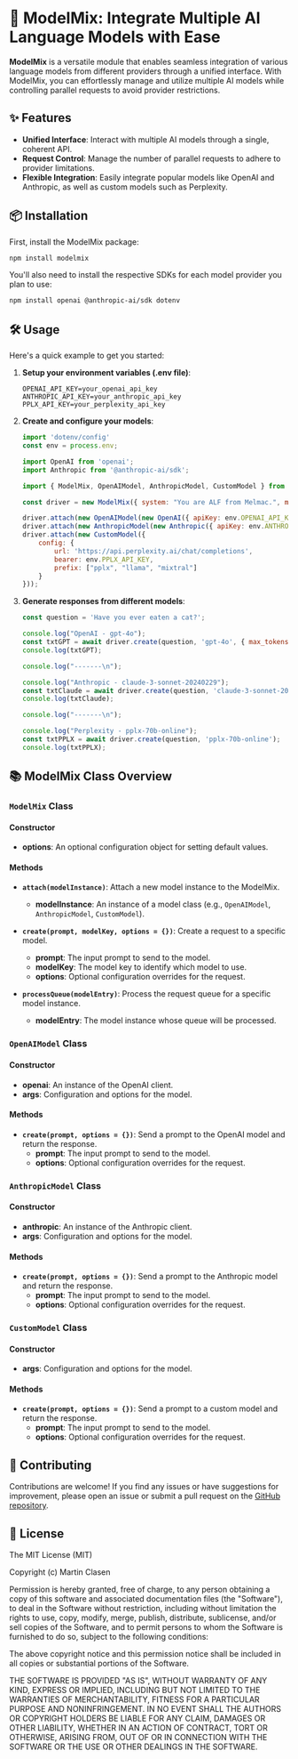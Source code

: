 # 🧬 ModelMix: Integrate Multiple AI Language Models with Ease

**ModelMix** is a versatile module that enables seamless integration of various language models from different providers through a unified interface. With ModelMix, you can effortlessly manage and utilize multiple AI models while controlling parallel requests to avoid provider restrictions. 

## ✨ Features 

- **Unified Interface**: Interact with multiple AI models through a single, coherent API.
- **Request Control**: Manage the number of parallel requests to adhere to provider limitations.
- **Flexible Integration**: Easily integrate popular models like OpenAI and Anthropic, as well as custom models such as Perplexity.

## 📦 Installation

First, install the ModelMix package:

```bash
npm install modelmix
```

You'll also need to install the respective SDKs for each model provider you plan to use:

```bash
npm install openai @anthropic-ai/sdk dotenv
```

## 🛠️ Usage

Here's a quick example to get you started:

1. **Setup your environment variables (.env file)**:
    ```plaintext
    OPENAI_API_KEY=your_openai_api_key
    ANTHROPIC_API_KEY=your_anthropic_api_key
    PPLX_API_KEY=your_perplexity_api_key
    ```

2. **Create and configure your models**:

    ```javascript
    import 'dotenv/config'
    const env = process.env;

    import OpenAI from 'openai';
    import Anthropic from '@anthropic-ai/sdk';

    import { ModelMix, OpenAIModel, AnthropicModel, CustomModel } from 'model-mix';

    const driver = new ModelMix({ system: "You are ALF from Melmac.", max_tokens: 200 });

    driver.attach(new OpenAIModel(new OpenAI({ apiKey: env.OPENAI_API_KEY })));
    driver.attach(new AnthropicModel(new Anthropic({ apiKey: env.ANTHROPIC_API_KEY })));
    driver.attach(new CustomModel({
        config: {
            url: 'https://api.perplexity.ai/chat/completions',
            bearer: env.PPLX_API_KEY,
            prefix: ["pplx", "llama", "mixtral"]
        }
    }));
    ```

3. **Generate responses from different models**:

    ```javascript
    const question = 'Have you ever eaten a cat?';

    console.log("OpenAI - gpt-4o");
    const txtGPT = await driver.create(question, 'gpt-4o', { max_tokens: 100 });
    console.log(txtGPT);

    console.log("-------\n");

    console.log("Anthropic - claude-3-sonnet-20240229");
    const txtClaude = await driver.create(question, 'claude-3-sonnet-20240229', { temperature: 0.5 });
    console.log(txtClaude);

    console.log("-------\n");

    console.log("Perplexity - pplx-70b-online");
    const txtPPLX = await driver.create(question, 'pplx-70b-online');
    console.log(txtPPLX);
    ```

## 📚 ModelMix Class Overview

### `ModelMix` Class

#### Constructor
- **options**: An optional configuration object for setting default values.

#### Methods
- **`attach(modelInstance)`**: Attach a new model instance to the ModelMix.
  - **modelInstance**: An instance of a model class (e.g., `OpenAIModel`, `AnthropicModel`, `CustomModel`).

- **`create(prompt, modelKey, options = {})`**: Create a request to a specific model.
  - **prompt**: The input prompt to send to the model.
  - **modelKey**: The model key to identify which model to use.
  - **options**: Optional configuration overrides for the request.

- **`processQueue(modelEntry)`**: Process the request queue for a specific model instance.
  - **modelEntry**: The model instance whose queue will be processed.

### `OpenAIModel` Class

#### Constructor
- **openai**: An instance of the OpenAI client.
- **args**: Configuration and options for the model.

#### Methods
- **`create(prompt, options = {})`**: Send a prompt to the OpenAI model and return the response.
  - **prompt**: The input prompt to send to the model.
  - **options**: Optional configuration overrides for the request.

### `AnthropicModel` Class

#### Constructor
- **anthropic**: An instance of the Anthropic client.
- **args**: Configuration and options for the model.

#### Methods
- **`create(prompt, options = {})`**: Send a prompt to the Anthropic model and return the response.
  - **prompt**: The input prompt to send to the model.
  - **options**: Optional configuration overrides for the request.

### `CustomModel` Class

#### Constructor
- **args**: Configuration and options for the model.

#### Methods
- **`create(prompt, options = {})`**: Send a prompt to a custom model and return the response.
  - **prompt**: The input prompt to send to the model.
  - **options**: Optional configuration overrides for the request.

## 🤝 Contributing

Contributions are welcome! If you find any issues or have suggestions for improvement, please open an issue or submit a pull request on the [GitHub repository](https://github.com/clasen/ModelMix).

## 📄 License

The MIT License (MIT)

Copyright (c) Martin Clasen

Permission is hereby granted, free of charge, to any person obtaining a copy of this software and associated documentation files (the "Software"), to deal in the Software without restriction, including without limitation the rights to use, copy, modify, merge, publish, distribute, sublicense, and/or sell copies of the Software, and to permit persons to whom the Software is furnished to do so, subject to the following conditions:

The above copyright notice and this permission notice shall be included in all copies or substantial portions of the Software.

THE SOFTWARE IS PROVIDED "AS IS", WITHOUT WARRANTY OF ANY KIND, EXPRESS OR IMPLIED, INCLUDING BUT NOT LIMITED TO THE WARRANTIES OF MERCHANTABILITY, FITNESS FOR A PARTICULAR PURPOSE AND NONINFRINGEMENT. IN NO EVENT SHALL THE AUTHORS OR COPYRIGHT HOLDERS BE LIABLE FOR ANY CLAIM, DAMAGES OR OTHER LIABILITY, WHETHER IN AN ACTION OF CONTRACT, TORT OR OTHERWISE, ARISING FROM, OUT OF OR IN CONNECTION WITH THE SOFTWARE OR THE USE OR OTHER DEALINGS IN THE SOFTWARE.